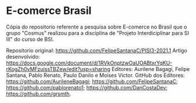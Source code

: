 # E-comerce Brasil
 Cópia do repositorio referente a pesquisa sobre E-comerce no Brasil que o grupo "Cosmus" realizou para a disciplina de "Projeto Interdiciplinar para SI III" do curso de BSI. 

Repositorio original: https://github.com/FelipeSantanaC/PISI3-2021.1
Artigo desenvolvido: https://docs.google.com/document/d/1RVkOnptzwOaUOABtxrYqKU-rKogZh0vMFzuissTBZew/edit?usp=sharing
Editores: Aurilene Bagagi, Felipe Santana, Pablo Renato, Paulo Danilo e Moíses Victor.
GitHub dos Editores: 
  https://github.com/AurileneBagagi;
  https://github.com/FelipeSantanaC;
  https://github.com/pablorenato1;
  https://github.com/DanCostaDev;
  https://github.com/grsmth.
